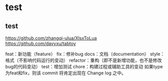 # test
## test
https://github.com/zhangqi-ulua/XlsxToLua
https://github.com/davyxu/tabtoy


feat：新功能（feature）
fix：修补bug
docs：文档（documentation）
style： 格式（不影响代码运行的变动）
refactor：重构（即不是新增功能，也不是修改bug的代码变动）
test：增加测试
chore：构建过程或辅助工具的变动
如果type为feat和fix，则该 commit 将肯定出现在 Change log 之中。
